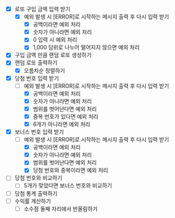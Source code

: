 - [x] 로또 구입 금액 입력 받기
  - [x] 예외 발생 시 [ERROR]로 시작하는 메시지 출력 후 다시 입력 받기 
    - [x] 공백이라면 예외 처리
    - [x] 숫자가 아니라면 예외 처리
    - [x] 0 입력 시 예외 처리
    - [x] 1,000 담위로 나누어 떨어지지 않으면 예외 처리
- [x] 구입 금액 만큼 랜덤 로또 생성하기
- [x] 랜덤 로또 출력하기
  - [x] 오름차순 정렬하기
- [x] 당첨 번호 입력 받기
  - [ ] 예외 발생 시 [ERROR]로 시작하는 메시지 출력 후 다시 입력 받기
    - [x] 공백이라면 예외 처리 
    - [x] 숫자가 아니라면 예외 처리
    - [x] 범위를 벗어난다면 예외 처리
    - [x] 중복 번호가 있다면 예외 처리
    - [x] 6개가 아니라면 예외 처리
- [x] 보너스 번호 입력 받기
  - [ ] 예외 발생 시 [ERROR]로 시작하는 메시지 출력 후 다시 입력 받기
    - [x] 공백이라면 예외 처리
    - [x] 숫자가 아니라면 예외 처리
    - [x] 범위를 벗어난다면 예외 처리
    - [x] 당첨 번호와 중복이라면 예외 처리
- [ ] 당첨 번호와 비교하기
  - [ ] 5개가 맞았다면 보너스 번호와 비교하기
- [ ] 당첨 통계 출력하기
- [ ] 수익률 계산하기
  - [ ] 소수점 둘째 자리에서 반올림하기
